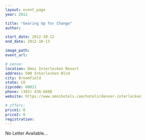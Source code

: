 ```yaml
---
layout: event_page
year: 2012

title: "Gearing Up for Change"
author: 

start_date: 2012-10-12
end_date: 2012-10-13

image_path: 
event_url: 

# venue:
location: Omni Interlocken Resort
address: 500 Interlocken Blvd
city: Broomfield
state: CO
zipcode: 80021
phone: (303) 438-6600
website: https://www.omnihotels.com/hotels/denver-interlocken

# offers:
price1: 0
price2: 0
registration: 
---
```

No Letter Available...